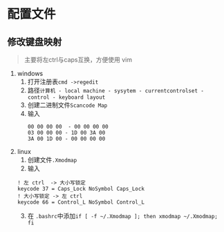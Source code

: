 # 配置文件

## 修改键盘映射
> 主要将左ctrl与caps互换，方便使用 vim


1. windows
    1. 打开注册表`cmd ->regedit`
    2. 路径`计算机 - local machine - sysytem - currentcontrolset - control - keyboard layout`
    3. 创建二进制文件`Scancode Map`
    4. 输入
        ```
        00 00 00 00  - 00 00 00 00
        03 00 00 00 - 1D 00 3A 00
        3A 00 1D 00 - 00 00 00 00
        ```
2. linux
    1. 创建文件`.Xmodmap`
    2. 输入
    ```
    ! 左 ctrl  -> 大小写锁定
    keycode 37 = Caps_Lock NoSymbol Caps_Lock
    ! 大小写锁定 -> 左 ctrl
    keycode 66 = Control_L NoSymbol Control_L
    ```
    3. 在 `.bashrc`中添加`if [ -f ~/.Xmodmap ]; then xmodmap ~/.Xmodmap; fi`
    
